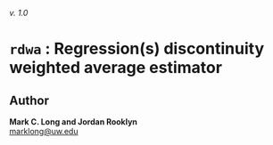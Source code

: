 _v. 1.0_  

`rdwa` : Regression(s) discontinuity weighted average estimator
===============================================================


Author
------

**Mark C. Long and Jordan Rooklyn**  
marklong@uw.edu  
